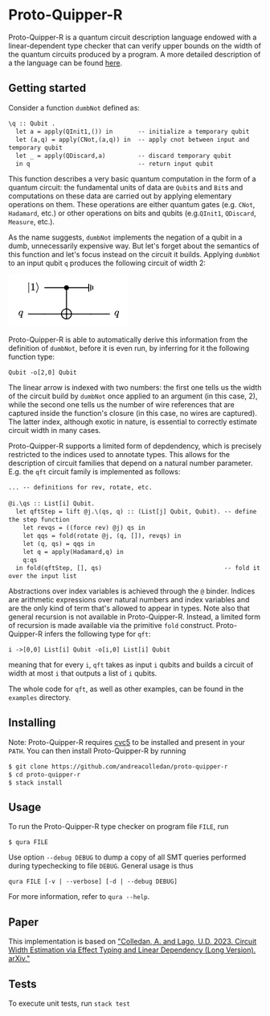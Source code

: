 # Proto-Quipper-R
Proto-Quipper-R is a quantum circuit description language endowed with a linear-dependent type checker that can verify upper bounds on the width of the quantum circuits produced by a program. A more detailed description of a the language can be found [here](src/Lang/Unified/README.md).

## Getting started

Consider a function `dumbNot` defined as:
```
\q :: Qubit .
  let a = apply(QInit1,()) in       -- initialize a temporary qubit
  let (a,q) = apply(CNot,(a,q)) in  -- apply cnot between input and temporary qubit
  let _ = apply(QDiscard,a)         -- discard temporary qubit
  in q                              -- return input qubit
```
This function describes a very basic quantum computation in the form of a quantum circuit: the fundamental units of data are `Qubit`s and `Bit`s and computations on these data are carried out by applying elementary operations on them. These operations are either quantum gates (e.g. `CNot`, `Hadamard`, etc.) or other operations on bits and qubits (e.g.`QInit1`, `QDiscard`, `Measure`, etc.).

As the name suggests, `dumbNot` implements the negation of a qubit in a dumb, unnecessarily expensive way. But let's forget about the semantics of this function and let's focus instead on the circuit it builds. Applying `dumbNot` to an input qubit `q` produces the following circuit of width 2:

![](dumbnot-circuit.png)

Proto-Quipper-R is able to automatically derive this information from the definition of `dumbNot`, before it is even run, by inferring for it the following function type:
```
Qubit -o[2,0] Qubit
```
The linear arrow is indexed with two numbers: the first one tells us the width of the circuit build by `dumbNot` once applied to an argument (in this case, 2), while the second one tells us the number of wire references that are captured inside the function's closure (in this case, no wires are captured). The latter index, although exotic in nature, is essential to correctly estimate circuit width in many cases.

Proto-Quipper-R supports a limited form of depdendency, which is precisely restricted to the indices used to annotate types. This allows for the description of circuit families that depend on a natural number parameter. E.g. the `qft` circuit family is implemented as follows:
```
... -- definitions for rev, rotate, etc.

@i.\qs :: List[i] Qubit.
  let qftStep = lift @j.\(qs, q) :: (List[j] Qubit, Qubit). -- define the step function
    let revqs = ((force rev) @j) qs in
    let qqs = fold(rotate @j, (q, []), revqs) in
    let (q, qs) = qqs in
    let q = apply(Hadamard,q) in
    q:qs
  in fold(qftStep, [], qs)                                  -- fold it over the input list
```
Abstractions over index variables is achieved through the `@` binder. Indices are arithmetic expressions over natural numbers and index variables and are the only kind of term that's allowed to appear in types. Note also that general recursion is not available in Proto-Quipper-R. Instead, a limited form of recursion is made available via the primitive `fold` construct. Proto-Quipper-R infers the following type for `qft`:
```
i ->[0,0] List[i] Qubit -o[i,0] List[i] Qubit
```
meaning that for every `i`, `qft` takes as input `i` qubits and builds a circuit of width at most `i` that outputs a list of `i` qubits.

The whole code for `qft`, as well as other examples, can be found in the `examples` directory. 

## Installing
Note: Proto-Quipper-R requires [cvc5](https://cvc5.github.io) to be installed and present in your `PATH`.
You can then install Proto-Quipper-R by running

```
$ git clone https://github.com/andreacolledan/proto-quipper-r
$ cd proto-quipper-r
$ stack install
```

## Usage
To run the Proto-Quipper-R type checker on program file `FILE`, run
```
$ qura FILE
```
Use option `--debug DEBUG` to dump a copy of all SMT queries performed during typechecking to file `DEBUG`. General usage is thus
```
qura FILE [-v | --verbose] [-d | --debug DEBUG]
```
For more information, refer to `qura --help`.

## Paper
This implementation is based on ["Colledan, A. and Lago, U.D. 2023. Circuit Width Estimation via Effect Typing and Linear Dependency (Long Version). arXiv."](https://doi.org/10.48550/arXiv.2310.19096)

## Tests
To execute unit tests, run `stack test`